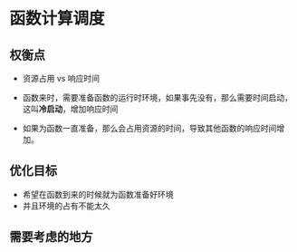 # 函数计算调度

## 权衡点

- 资源占用 vs 响应时间

- 函数来时，需要准备函数的运行时环境，如果事先没有，那么需要时间启动，这叫**冷启动**，增加响应时间
- 如果为函数一直准备，那么会占用资源的时间，导致其他函数的响应时间增加。

## 优化目标

- 希望在函数到来的时候就为函数准备好环境
- 并且环境的占有不能太久

## 需要考虑的地方



